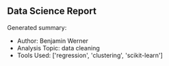 ## Data Science Report

Generated summary:

- Author: Benjamin Werner
- Analysis Topic: data cleaning
- Tools Used: ['regression', 'clustering', 'scikit-learn']
